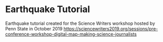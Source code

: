 # Earthquake Tutorial


Earthquake tutorial created for the Science Writers workshop hosted by Penn State in October 2019 https://sciencewriters2019.org/sessions/pre-conference-workshop-digital-map-making-science-journalists

